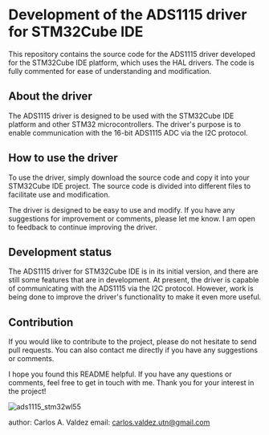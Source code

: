 # Development of the ADS1115 driver for STM32Cube IDE
This repository contains the source code for the ADS1115 driver developed for the STM32Cube IDE platform, which uses the HAL drivers. The code is fully commented for ease of understanding and modification.

## About the driver
The ADS1115 driver is designed to be used with the STM32Cube IDE platform and other STM32 microcontrollers. The driver's purpose is to enable communication with the 16-bit ADS1115 ADC via the I2C protocol.

## How to use the driver
To use the driver, simply download the source code and copy it into your STM32Cube IDE project. The source code is divided into different files to facilitate use and modification.

The driver is designed to be easy to use and modify. If you have any suggestions for improvement or comments, please let me know. I am open to feedback to continue improving the driver.

## Development status
The ADS1115 driver for STM32Cube IDE is in its initial version, and there are still some features that are in development. At present, the driver is capable of communicating with the ADS1115 via the I2C protocol. However, work is being done to improve the driver's functionality to make it even more useful.

## Contribution
If you would like to contribute to the project, please do not hesitate to send pull requests. You can also contact me directly if you have any suggestions or comments.

I hope you found this README helpful. If you have any questions or comments, feel free to get in touch with me. Thank you for your interest in the project!

![ads1115_stm32wl55](https://user-images.githubusercontent.com/55115127/224489587-08d5f3a9-908d-4e8a-a094-9826908fa75c.jpg)

author: Carlos A. Valdez
email: carlos.valdez.utn@gmail.com
